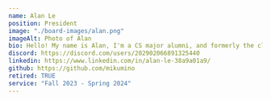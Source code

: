 ```yaml
---
name: Alan Le
position: President
image: "./board-images/alan.png"
imageAlt: Photo of Alan
bio: Hello! My name is Alan, I'm a CS major alumni, and formerly the club's president! I've been studying Japanese mostly through watching anime and reading books and VN's. I started learning it because I like anime and thought it would be cool to just understand it one day. Some of my favorites are Bloom into You, Bocchi the Rock, and Oddtaxi. My hobbies outside of Japanese include coffee and programming. Feel free to reach out if you wanna chat about something!
discord: https://discord.com/users/202902066891325440
linkedin: https://www.linkedin.com/in/alan-le-38a9a01a9/
github: https://github.com/mikumino
retired: TRUE
service: "Fall 2023 - Spring 2024"
---
```

